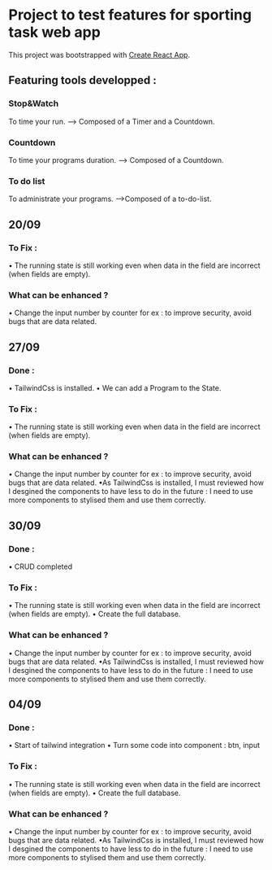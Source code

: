 # Project to test features for sporting task web app

This project was bootstrapped with [Create React App](https://github.com/facebook/create-react-app).

## Featuring tools developped :

### Stop&Watch

To time your run.
--> Composed of a Timer and a Countdown.

### Countdown

To time your programs duration.
--> Composed of a Countdown.

### To do list

To administrate your programs.
-->Composed of a to-do-list.

## 20/09

### To Fix :

• The running state is still working even when data in the field are incorrect (when fields are empty).

### What can be enhanced ?

• Change the input number by counter for ex : to improve security, avoid bugs that are data related.

## 27/09

### Done :

• TailwindCss is installed.
• We can add a Program to the State.

### To Fix :

• The running state is still working even when data in the field are incorrect (when fields are empty).

### What can be enhanced ?

• Change the input number by counter for ex : to improve security, avoid bugs that are data related.
•As TailwindCss is installed, I must reviewed how I desgined the components to have less to do in the future : I need to use more components to stylised them and use them correctly.

## 30/09

### Done :

• CRUD completed

### To Fix :

• The running state is still working even when data in the field are incorrect (when fields are empty).
• Create the full database.

### What can be enhanced ?

• Change the input number by counter for ex : to improve security, avoid bugs that are data related.
•As TailwindCss is installed, I must reviewed how I desgined the components to have less to do in the future : I need to use more components to stylised them and use them correctly.

## 04/09

### Done :

• Start of tailwind integration
• Turn some code into component : btn, input

### To Fix :

• The running state is still working even when data in the field are incorrect (when fields are empty).
• Create the full database.

### What can be enhanced ?

• Change the input number by counter for ex : to improve security, avoid bugs that are data related.
•As TailwindCss is installed, I must reviewed how I desgined the components to have less to do in the future : I need to use more components to stylised them and use them correctly.
